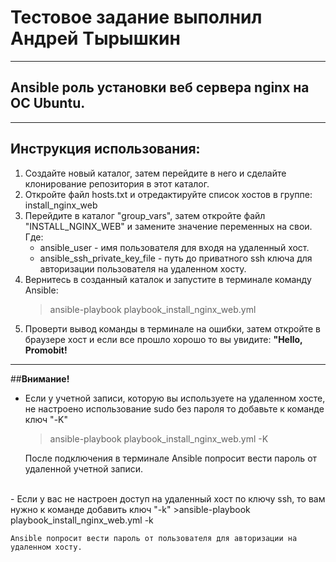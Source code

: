 # **Тестовое задание выполнил Андрей Тырышкин** #
---

## Ansible роль установки веб сервера nginx на ОС Ubuntu. ##
---


## **Инструкция использования:**
1. Создайте новый каталог, затем перейдите в него и сделайте клонирование репозитория в этот каталог.
2. Откройте файл hosts.txt и отредактируйте список хостов в группе: install_nginx_web
3. Перейдите в каталог "group_vars", затем откройте файл "INSTALL_NGINX_WEB" и замените значение переменных на свои.
Где:
    - ansible_user - имя пользователя для входя на удаленный хост.
    - ansible_ssh_private_key_file - путь до приватного ssh ключа для авторизации пользователя на удаленном хосту.
4. Вернитесь в созданный каталок и запустите в терминале команду Ansible:
    >ansible-playbook playbook_install_nginx_web.yml
5. Проверти вывод команды в терминале на ошибки, затем откройте в браузере хост и если все прошло хорошо то вы увидите: **"Hello, Promobit!**

---
##**Внимание!**
- Если у учетной записи, которую вы используете на удаленном хосте, не настроено использование sudo без пароля то добавьте к команде ключ "-K"
    >ansible-playbook playbook_install_nginx_web.yml -K

    После подключения в терминале Ansible попросит вести пароль от удаленной учетной записи.
<br>
- Если у вас не настроен доступ на удаленный хост по ключу ssh, то вам нужно к команде добавить ключ "-k"
    >ansible-playbook playbook_install_nginx_web.yml -k

    Ansible попросит вести пароль от пользователя для авторизации на удаленном хосту.